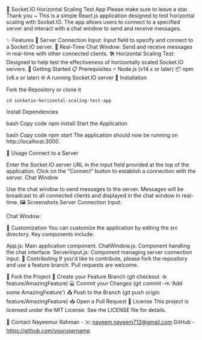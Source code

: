 💬 Socket.IO Horizontal Scaling Test App
Please make sure to leave a star. Thank you ~
This is a simple React.js application designed to test horizontal scaling with Socket.IO. The app allows users to connect to a specified server and interact with a chat window to send and receive messages.

✨ Features
🔗 Server Connection Input: Input field to specify and connect to a Socket.IO server.
💬 Real-Time Chat Window: Send and receive messages in real-time with other connected clients.
🛠️ Horizontal Scaling Test: Designed to help test the effectiveness of horizontally scaled Socket.IO servers.
🚀 Getting Started
📋 Prerequisites
⚡ Node.js (v14.x or later)
📦 npm (v6.x or later)
🌐 A running Socket.IO server
🔧 Installation

Fork the Repository or clone it


```git clone https://github.com/yourusername/socketio-horizontal-scaling-test-app.git
cd socketio-horizontal-scaling-test-app
```

Install Dependencies

bash
Copy code
npm install
Start the Application

bash
Copy code
npm start
The application should now be running on http://localhost:3000.

📝 Usage
Connect to a Server

Enter the Socket.IO server URL in the input field provided at the top of the application.
Click on the "Connect" button to establish a connection with the server.
Chat Window

Use the chat window to send messages to the server.
Messages will be broadcast to all connected clients and displayed in the chat window in real-time.
🖼️ Screenshots
Server Connection Input:

Chat Window:

🔄 Customization
You can customize the application by editing the src directory. Key components include:

App.js: Main application component.
ChatWindow.js: Component handling the chat interface.
ServerInput.js: Component managing server connection input.
🤝 Contributing
If you'd like to contribute, please fork the repository and use a feature branch. Pull requests are welcome.

🍴 Fork the Project
🌿 Create your Feature Branch (git checkout -b feature/AmazingFeature)
💻 Commit your Changes (git commit -m 'Add some AmazingFeature')
📤 Push to the Branch (git push origin feature/AmazingFeature)
📥 Open a Pull Request
📜 License
This project is licensed under the MIT License. See the LICENSE file for details.

📧 Contact
Nayeemur Rahman - 
✉️ nayeem.nayeem712@gmail.com
GitHub - https://github.com/yourusername

